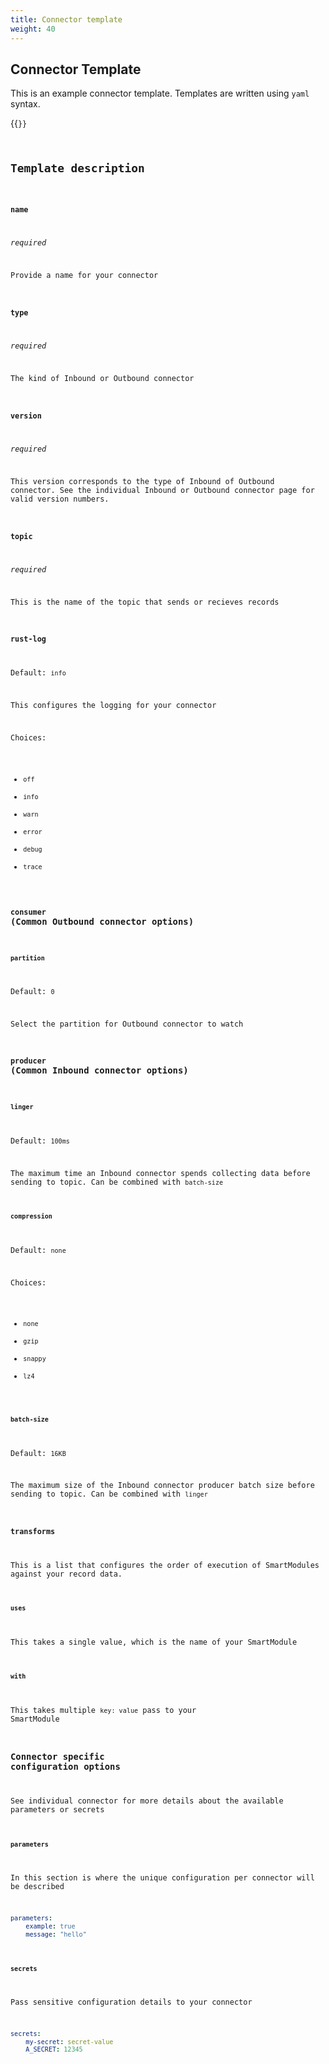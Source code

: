 ```yaml
---
title: Connector template 
weight: 40
---
```


## Connector Template

This is an example connector template. Templates are written using `yaml` syntax.

{{<code file="embeds/templates/connector-template.yaml" lang="yaml" copy=true >}}

## Template description

### `name`
*required*

Provide a name for your connector

### `type`
*required*

The kind of Inbound or Outbound connector

### `version`
*required*

This version corresponds to the type of Inbound of Outbound connector.
See the individual Inbound or Outbound connector page for valid version numbers.

### `topic`
*required*

This is the name of the topic that sends or recieves records

### `rust-log`
Default: `info`

This configures the logging for your connector

Choices:
- `off`
- `info`
- `warn`
- `error`
- `debug`
- `trace`


### `consumer` (Common Outbound connector options)

#### `partition`
Default: `0`

Select the partition for Outbound connector to watch

### `producer` (Common Inbound connector options)

#### `linger`
Default: `100ms`

The maximum time an Inbound connector spends collecting data before sending to topic.
Can be combined with `batch-size`

#### `compression`
Default: `none`

Choices:
- `none`
- `gzip`
- `snappy`
- `lz4`

#### `batch-size`
Default: `16KB`

The maximum size of the Inbound connector producer batch size before sending to topic.
Can be combined with `linger`

### `transforms`
This is a list that configures the order of execution of SmartModules against your record data.

#### `uses`
This takes a single value, which is the name of your SmartModule

#### `with`
This takes multiple `key: value` pass to your SmartModule

### Connector specific configuration options

See individual connector for more details about the available parameters or secrets


#### `parameters`

In this section is where the unique configuration per connector will be described

```yaml
parameters:
    example: true
    message: "hello"
```

#### `secrets`
Pass sensitive configuration details to your connector

```yaml
secrets:
    my-secret: secret-value
    A_SECRET: 12345
```
